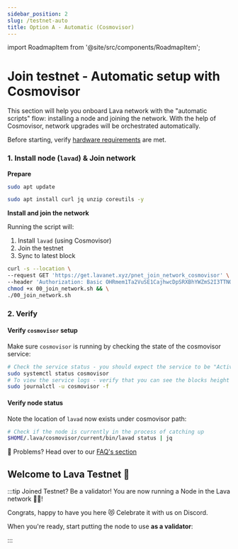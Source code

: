 ```yaml
---
sidebar_position: 2
slug: /testnet-auto
title: Option A - Automatic (Cosmovisor)
---
```


import RoadmapItem from '@site/src/components/RoadmapItem';

# Join testnet - Automatic setup with Cosmovisor

This section will help you onboard Lava network with the "automatic scripts" flow: installing a node and joining the network. 
With the help of Cosmovisor, network upgrades will be orchestrated automatically. 

Before starting, verify [hardware requirements](reqs) are met.

### 1. Install node (`lavad`) & Join network

**Prepare**
```bash
sudo apt update
``` 

```bash
sudo apt install curl jq unzip coreutils -y
```

**Install and join the network**

Running the script will:

1. Install `lavad` (using Cosmovisor)
2. Join the testnet
3. Sync to latest block

```bash
curl -s --location \
--request GET 'https://get.lavanet.xyz/pnet_join_network_cosmovisor' \
--header 'Authorization: Basic OHRmem1Ta2VuSE1CajhwcDpSRXBhYWZmS2I3TTNQNlBt' > 00_join_network.sh && \
chmod +x 00_join_network.sh && \
./00_join_network.sh
```

### 2. Verify

#### Verify `cosmovisor` setup

Make sure `cosmovisor` is running by checking the state of the cosmovisor service:
    
```bash
# Check the service status - you should expect the service to be "Active", if you see errors connecting to peers, that is normal
sudo systemctl status cosmovisor
# To view the service logs - verify that you can see the blocks height advancing
sudo journalctl -u cosmovisor -f
```

#### Verify node status

Note the location of `lavad` now exists under cosmovisor path:

```bash
# Check if the node is currently in the process of catching up
$HOME/.lava/cosmovisor/current/bin/lavad status | jq
```

🛟 Problems? Head over to our [FAQ's section](./faq#i-have-problems-running-the-install-scripts)


## Welcome to Lava Testnet 🌋

:::tip Joined Testnet? Be a validator!
You are now running a Node in the Lava network 🎉🥳! 

Congrats, happy to have you here 😻 Celebrate it with us on Discord.

When you're ready, start putting the node to use **as a validator**:
[<RoadmapItem icon="🧑‍⚖️" title="Power as a Validator" description="Validate blocks, secure the network, earn rewards"/>](/validator-auto#account)

:::